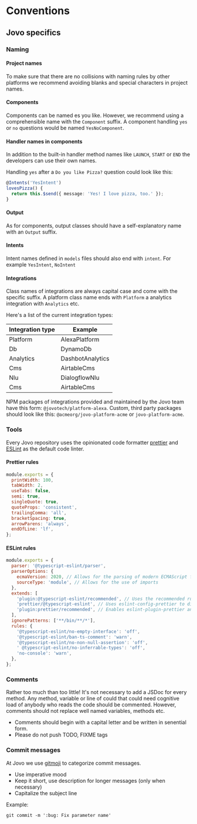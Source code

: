 

# Conventions

## Jovo specifics

### Naming


#### Project names
To make sure that there are no collisions with naming rules by other platforms we recommend avoiding blanks and special characters in project names.

#### Components
Components can be named es you like. However, we recommend using a comprehensible name with the `Component` suffix.
A component handling `yes` or `no` questions would be named `YesNoComponent`.

#### Handler names in components
In addition to the built-in  handler method names like `LAUNCH`, `START` or `END` the developers can use their own names.

Handling `yes` after a `Do you like Pizza?` question could look like this:

```typescript
@Intents('YesIntent')
lovesPizza() {
  return this.$send({ message: 'Yes! I love pizza, too.' });
}
```

#### Output
As for components, output classes should have a self-explanatory name with an `Output` suffix. 

#### Intents
Intent names defined in `models` files should also end with `intent`. For example `YesIntent`, `NoIntent`

#### Integrations
Class names of integrations are always capital case and come with the specific suffix. A platform class name ends with `Platform` a analytics integration with `Analytics` etc.

Here's a list of the current integration types:

| Integration type      | Example |
| ----------- | ----------- |
| Platform      | AlexaPlatform       |
| Db   | DynamoDb        |
| Analytics   | DashbotAnalytics        |
| Cms   | AirtableCms        |
| Nlu   | DialogflowNlu        |
| Cms   | AirtableCms        |

NPM packages of integrations provided and maintained by the Jovo team have this form: `@jovotech/platform-alexa`. Custom, third party packages should look like this: `@acmeorg/jovo-platform-acme` or `jovo-platform-acme`.

### Tools

Every Jovo repository uses the opinionated code formatter [prettier](https://prettier.io/) and [ESLint](https://eslint.org/) as the default code linter.

#### Prettier rules

```javascript
module.exports = {
  printWidth: 100,
  tabWidth: 2,
  useTabs: false,
  semi: true,
  singleQuote: true,
  quoteProps: 'consistent',
  trailingComma: 'all',
  bracketSpacing: true,
  arrowParens: 'always',
  endOfLine: 'lf',
};
```

#### ESLint rules

```javascript
module.exports = {
  parser: '@typescript-eslint/parser',
  parserOptions: {
    ecmaVersion: 2020, // Allows for the parsing of modern ECMAScript features
    sourceType: 'module', // Allows for the use of imports
  },
  extends: [
    'plugin:@typescript-eslint/recommended', // Uses the recommended rules from the @typescript-eslint/eslint-plugin
    'prettier/@typescript-eslint', // Uses eslint-config-prettier to disable ESLint rules from @typescript-eslint/eslint-plugin that would conflict with prettier
    'plugin:prettier/recommended', // Enables eslint-plugin-prettier and eslint-config-prettier. This will display prettier errors as ESLint errors. Make sure this is always the last configuration in the extends array.
  ],
  ignorePatterns: ['**/bin/**/*'],
  rules: {
    '@typescript-eslint/no-empty-interface': 'off',
    '@typescript-eslint/ban-ts-comment': 'warn',
    '@typescript-eslint/no-non-null-assertion': 'off',
    ' @typescript-eslint/no-inferrable-types': 'off',
    'no-console': 'warn',
  },
};
```


### Comments
Rather too much than too little! It's not necessary to add a JSDoc for every method.
Any method, variable or line of could that could need cognitive load of anybody who reads the code should be commented.
However, comments should not replace well named variables, methods etc.

* Comments should begin with a capital letter and be written in senential form.
* Please do not push TODO, FIXME tags

### Commit messages

At Jovo we use  [gitmoji](https://gitmoji.dev) to categorize commit messages.

* Use imperative mood
* Keep it short, use description for longer messages (only when necessary)
* Capitalize the subject line

Example:

```shell
git commit -m ':bug: Fix parameter name'
```



